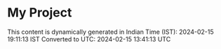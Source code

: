 # My Project

This content is dynamically generated in Indian Time (IST): 2024-02-15 19:11:13 IST
Converted to UTC: 2024-02-15 13:41:13 UTC
